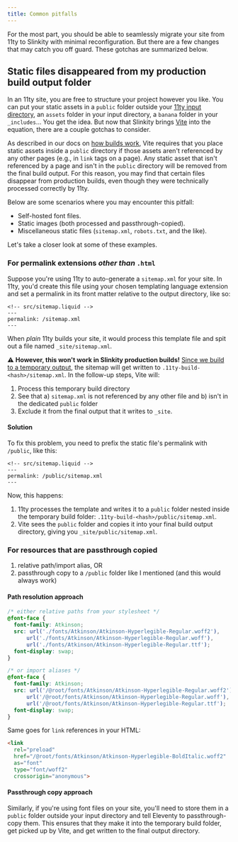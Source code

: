 ```yaml
---
title: Common pitfalls
---
```


For the most part, you should be able to seamlessly migrate your site from 11ty to Slinkity with minimal reconfiguration. But there are a few changes that may catch you off guard. These gotchas are summarized below.

## Static files disappeared from my production build output folder

In an 11ty site, you are free to structure your project however you like. You can put your static assets in a `public` folder outside your [11ty input directory]((https://www.11ty.dev/docs/config/#input-directory)), an `assets` folder in your input directory, a `banana` folder in your `_includes`... You get the idea. But now that Slinkity brings [Vite](https://vitejs.dev/) into the equation, there are a couple gotchas to consider.

As described in our docs on [how builds work](/how-we-build-your-site/), Vite requires that you place static assets inside a `public` directory if those assets aren't referenced by any other pages (e.g., in `link` tags on a page). Any static asset that isn't referenced by a page and isn't in the `public` directory will be removed from the final build output. For this reason, you may find that certain files disappear from production builds, even though they were technically processed correctly by 11ty.

Below are some scenarios where you may encounter this pitfall:

- Self-hosted font files.
- Static images (both processed and passthrough-copied).
- Miscellaneous static files (`sitemap.xml`, `robots.txt`, and the like).

Let's take a closer look at some of these examples.

### For permalink extensions _other than_ `.html`

Suppose you're using 11ty to auto-generate a `sitemap.xml` for your site. In 11ty, you'd create this file using your chosen templating language extension and set a permalink in its front matter relative to the output directory, like so:

```liquid
<!-- src/sitemap.liquid -->
---
permalink: /sitemap.xml
---
```

When _plain_ 11ty builds your site, it would process this template file and spit out a file named `_site/sitemap.xml`.

⚠️ **However, this won't work in Slinkity production builds!** [Since we build to a temporary output](/docs/how-we-build-your-site), the sitemap will get written to `.11ty-build-<hash>/sitemap.xml`. In the follow-up steps, Vite will:

1. Process this temporary build directory
2. See that a) `sitemap.xml` is not referenced by any other file and b) isn't in the dedicated `public` folder
3. Exclude it from the final output that it writes to `_site`.

#### Solution

To fix this problem, you need to prefix the static file's permalink with `/public`, like this:

```liquid
<!-- src/sitemap.liquid -->
---
permalink: /public/sitemap.xml
---
```

Now, this happens:

1. 11ty processes the template and writes it to a `public` folder nested inside the temporary build folder: `.11ty-build-<hash>/public/sitemap.xml`.
2. Vite sees the `public` folder and copies it into your final build output directory, giving you `_site/public/sitemap.xml`.

### For resources that are passthrough copied

<!-- TODO: lead-in section -->

1. relative path/import alias, OR
2. passthrough copy to a `/public` folder like I mentioned (and this would always work)

#### Path resolution approach

<!-- @Aleksandr pasted my example from the GitHub comments! Feel free to add more clarification -->

```css
/* either relative paths from your stylesheet */
@font-face {
  font-family: Atkinson;
  src: url('./fonts/Atkinson/Atkinson-Hyperlegible-Regular.woff2'),
      url('./fonts/Atkinson/Atkinson-Hyperlegible-Regular.woff'),
      url('./fonts/Atkinson/Atkinson-Hyperlegible-Regular.ttf');
  font-display: swap;
}

/* or import aliases */
@font-face {
  font-family: Atkinson;
  src: url('/@root/fonts/Atkinson/Atkinson-Hyperlegible-Regular.woff2'),
      url('/@root/fonts/Atkinson/Atkinson-Hyperlegible-Regular.woff'),
      url('/@root/fonts/Atkinson/Atkinson-Hyperlegible-Regular.ttf');
  font-display: swap;
}
```

Same goes for `link` references in your HTML:

```html
<link
  rel="preload"
  href="/@root/fonts/Atkinson/Atkinson-Hyperlegible-BoldItalic.woff2"
  as="font"
  type="font/woff2"
  crossorigin="anonymous">
```

#### Passthrough copy approach

<!-- TODO: flesh out details surrounding this-->

Similarly, if you're using font files on your site, you'll need to store them in a `public` folder outside your input directory and tell Eleventy to passthrough-copy them. This ensures that they make it into the temporary build folder, get picked up by Vite, and get written to the final output directory.
